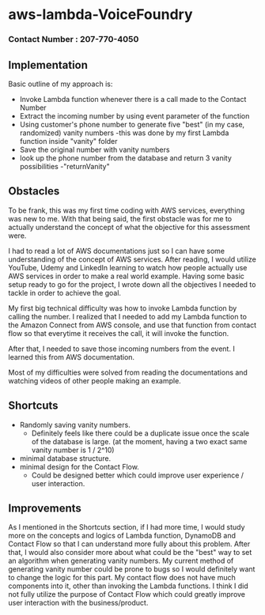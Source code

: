 # aws-lambda-VoiceFoundry

### Contact Number : 207-770-4050

## Implementation

Basic outline of my approach is: 

  - Invoke Lambda function whenever there is a call made to the Contact Number
  - Extract the incoming number by using event parameter of the function
  - Using customer's phone number to generate five "best" (in my case, randomized) vanity numbers
      -this was done by my first Lambda function inside "vanity" folder
  - Save the original number with vanity numbers
  - look up the phone number from the database and return 3 vanity possibilities
      -"returnVanity"

## Obstacles

To be frank, this was my first time coding with AWS services, everything was new to me. With that being said, the first obstacle was for me to actually understand the concept of what the objective for this assessment were. 

I had to read a lot of AWS documentations just so I can have some understanding of the concept of AWS services. After reading, I would utilize YouTube, Udemy and LinkedIn learning to watch how people actually use AWS services in order to make a real world example.
Having some basic setup ready to go for the project, I wrote down all the objectives I needed to tackle in order to achieve the goal. 

My first big technical difficulty was how to invoke Lambda function by calling the number. I realized that I needed to add my Lambda function to the Amazon Connect from AWS console, and use that function from contact flow so that everytime it receives the call, it will invoke the function. 

After that, I needed to save those incoming numbers from the event. I learned this from AWS documentation. 

Most of my difficulties were solved from reading the documentations and watching videos of other people making an example.

## Shortcuts

  - Randomly saving vanity numbers.
    - Definitely feels like there could be a duplicate issue once the scale of the database is large. (at the moment, having a two exact same vanity number is 1 /  2^10)
  - minimal database structure.
  - minimal design for the Contact Flow.
    - Could be designed better which could improve user experience / user interaction.


## Improvements

As I mentioned in the Shortcuts section, if I had more time, I would study more on the concepts and logics of Lambda function, DynamoDB and Contact Flow so that I can understand more fully about this problem. 
After that, I would also consider more about what could be the "best" way to set an algorithm when generating vanity numbers. My current method of generating vanity number could be prone to bugs so I would definitely want to change the logic for this part. My contact flow does not have much components into it, other than invoking the Lambda functions. I think I did not fully utilize the purpose of Contact Flow which could greatly improve user interaction with the business/product.








